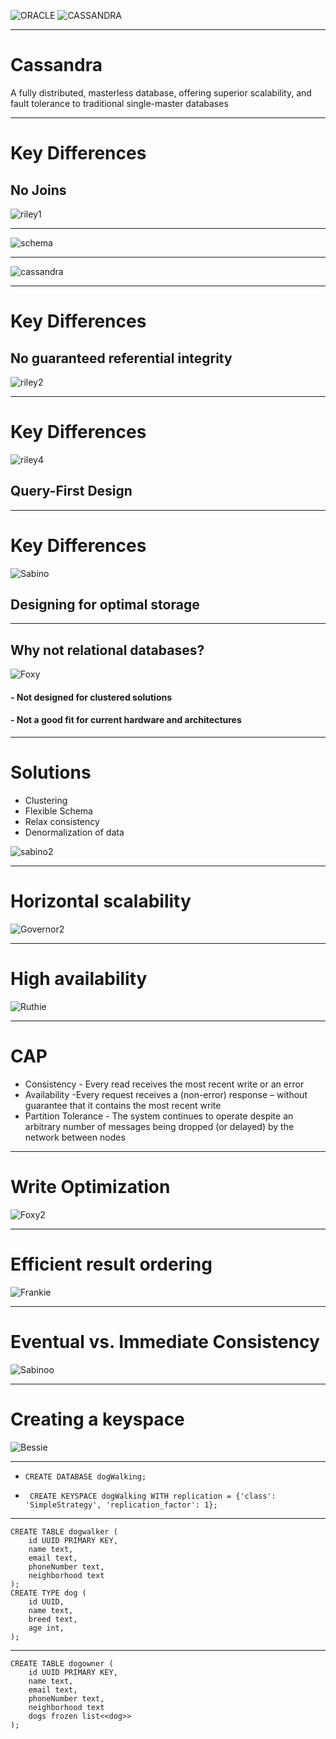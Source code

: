 ![ORACLE](pics/oracleLogo.png)
![CASSANDRA](pics/cassandraLogo.png)

---
# Cassandra
 A fully distributed, masterless database, offering superior scalability,
 and fault tolerance to traditional single-master databases

---
# Key Differences
## No Joins
![riley1](pics/Riley1.jpg)

---
![schema](pics/dogSchema.png)

---
![cassandra](pics/clustering.png)

---
# Key Differences
## No guaranteed referential integrity
![riley2](pics/Riley2.jpg)


---
# Key Differences
![riley4](pics/Riley4.jpg)
## Query-First Design


---
# Key Differences
![Sabino](pics/1.jpg)
## Designing for optimal storage

---
## Why not relational databases?
![Foxy](pics/20161228_203520.jpg)
#### - Not designed for clustered solutions
#### - Not a good fit for current hardware and architectures

---
# Solutions
- Clustering
- Flexible Schema
- Relax consistency
- Denormalization of data

![sabino2](pics/1419809252093.jpg)

---
# Horizontal scalability
![Governor2](pics/20160521_111220.jpg)

---
# High availability
![Ruthie](pics/ruuthie.jpg)

---
# CAP
- Consistency - Every read receives the most recent write or an error
- Availability -Every request receives a (non-error) response – without guarantee that it contains the most recent write
- Partition Tolerance - The system continues to operate despite an arbitrary number of messages being dropped (or delayed) by the network between nodes
---
# Write Optimization
![Foxy2](pics/foxysoxy1.jpg)

---
# Efficient result ordering
![Frankie](pics/frankmeister2.jpg)

---
# Eventual vs. Immediate Consistency
![Sabinoo](pics/lilsabino2.jpg)

---
# Creating a keyspace
![Bessie](pics/20160908_155216.jpg)

---

- ```CREATE DATABASE dogWalking;```

- ``` CREATE KEYSPACE dogWalking WITH replication = {'class': 'SimpleStrategy', 'replication_factor': 1};```

---
``` 
CREATE TABLE dogwalker ( 
    id UUID PRIMARY KEY,
    name text,
    email text,
    phoneNumber text,
    neighborhood text
); 
CREATE TYPE dog ( 
    id UUID,
    name text,
    breed text,
    age int,
); 
```

---
``` 
CREATE TABLE dogowner ( 
    id UUID PRIMARY KEY,
    name text,
    email text,
    phoneNumber text,
    neighborhood text
    dogs frozen list<<dog>>
);
```
